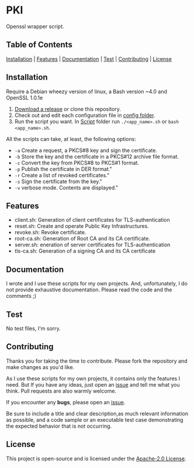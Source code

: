 # PKI

Openssl wrapper script.

## Table of Contents

[Installation](#installation) | [Features](#features) | [Documentation](#documentation) | [Test](#test) | [Contributing](#contributing) | [License](#license)

## Installation

Require a Debian wheezy version of linux, a Bash version ~4.0 and OpenSSL 1.0.1e

1. [Download a release](https://github.com/ojullien/pki/releases) or clone this repository.
2. Check out and edit each configuration file in [config folder](https://github.com/ojullien/pki/tree/master/src/script/config).
3. Run the script you want. In [Script](https://github.com/ojullien/pki/tree/master/src/script) folder run `./<app_name>.sh` or `bash <app_name>.sh`.

All the scripts can take, at least, the following options:

- `-a` Create a request, a PKCS#8 key and sign the certificate.
- `-b` Store the key and the certificate in a PKCS#12 archive file format.
- `-c` Convert the key from PKCS#8 to PKCS#1 format.
- `-p` Publish the certificate in DER format."
- `-r` Create a list of revoked certificates."
- `-s` Sign the certificate from the key."
- `-v` verbose mode. Contents are displayed."

## Features

- client.sh: Generation of client certificates for TLS-authentication
- reset.sh: Create and operate Public Key Infrastructures.
- revoke.sh: Revoke certificate.
- root-ca.sh: Generation of Root CA and its CA certificate.
- server.sh: eneration of server certificates for TLS-authentication
- tls-ca.sh: Generation of a signing CA and its CA certificate

## Documentation

I wrote and I use these scripts for my own projects. And, unfortunately, I do not provide exhaustive documentation. Please read the code and the comments ;)

## Test

No test files, I'm sorry.

## Contributing

Thanks you for taking the time to contribute. Please fork the repository and make changes as you'd like.

As I use these scripts for my own projects, it contains only the features I need. But If you have any ideas, just open an [issue](https://github.com/ojullien/pki/issues/new) and tell me what you think. Pull requests are also warmly welcome.

If you encounter any **bugs**, please open an [issue](https://github.com/ojullien/pki/issues/new).

Be sure to include a title and clear description,as much relevant information as possible, and a code sample or an executable test case demonstrating the expected behavior that is not occurring.

## License

This project is open-source and is licensed under the [Apache-2.0 License](https://github.com/ojullien/pki/blob/master/LICENSE).
